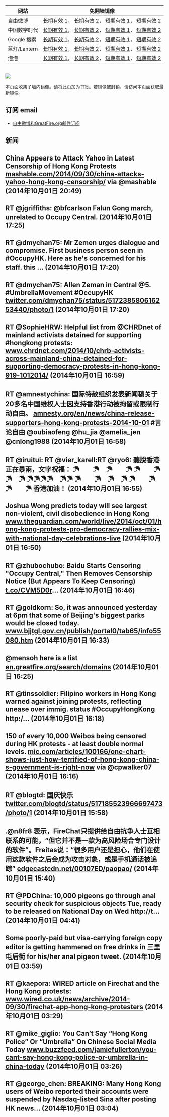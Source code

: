 <table>
    <thead>
        <tr>
            <th>网站</th>
            <th>免翻墙镜像</th>
        </tr>
    </thead>
    <tbody>    
        <tr>
            <td>自由微博</td>
            <td>            
                <a href="https://edgecastcdn.net/00107ED/freeweibo/" target="_BLANK">长期有效 1</a>，            
                <a href="https://objects.dreamhost.com/freeweibo/index.html" target="_BLANK">长期有效 2</a>，            
                <a href="https://fw3.azurewebsites.net" target="_BLANK">短期有效 1</a>，            
                <a href="https://d1stdkq55ggsv7.cloudfront.net" target="_BLANK">短期有效 2</a>
            </td>
        </tr>    
        <tr>
            <td>中国数字时代</td>
            <td>            
                <a href="https://edgecastcdn.net/00107ED/cdt/" target="_BLANK">长期有效 1</a>，            
                <a href="https://objects.dreamhost.com/cdt/index.html" target="_BLANK">长期有效 2</a>，            
                <a href="https://1ff2d.azurewebsites.net" target="_BLANK">短期有效 1</a>，            
                <a href="https://d29jekp4emy41a.cloudfront.net" target="_BLANK">短期有效 2</a>
            </td>
        </tr>    
        <tr>
            <td>Google 搜索</td>
            <td>            
                <a href="https://edgecastcdn.net/00107ED/g/" target="_BLANK">长期有效 1</a>，            
                <a href="https://objects.dreamhost.com/goo/index.html" target="_BLANK">长期有效 2</a>，            
                <a href="https://google1.azurewebsites.net" target="_BLANK">短期有效 1</a>，            
                <a href="https://d3vv89cvqbrqlq.cloudfront.net" target="_BLANK">短期有效 2</a>
            </td>
        </tr>    
        <tr>
            <td>蓝灯/Lantern</td>
            <td>            
                <a href="https://edgecastcdn.net/00107ED/lantern/" target="_BLANK">长期有效 1</a>，            
                <a href="https://objects.dreamhost.com/lantern/index.html" target="_BLANK">长期有效 2</a>，            
                <a href="https://c7511.azurewebsites.net" target="_BLANK">短期有效 1</a>，            
                <a href="https://dx1djqjpnvurw.cloudfront.net" target="_BLANK">短期有效 2</a>
            </td>
        </tr>    
        <tr>
            <td>泡泡</td>
            <td>            
                <a href="https://edgecastcdn.net/00107ED/paopao/" target="_BLANK">长期有效 1</a>，            
                <a href="https://objects.dreamhost.com/paopao/index.html" target="_BLANK">长期有效 2</a>，            
                <a href="https://paopao2.azurewebsites.net" target="_BLANK">短期有效 1</a>，            
                <a href="https://d19ysv8o6fv16v.cloudfront.net" target="_BLANK">短期有效 2</a>
            </td>
        </tr>
    </tbody>
</table>
<br/>
<img src="https://raw.githubusercontent.com/greatfire/z/master/logos.gif" />

本页面收集了墙内镜像。请将此页加为书签。若镜像被封锁，请访问本页面获取最新镜像。

## 订阅 email
* <a href="https://b.us7.list-manage.com/subscribe?u=854fca58782082e0cbdf204a0&id=c78949b93c">自由微博和GreatFire.org邮件订阅</a>
    
## 新闻
China Appears to Attack Yahoo in Latest Censorship of Hong Kong Protests <a href="http://mashable.com/2014/09/30/china-attacks-yahoo-hong-kong-censorship/#:eyJzIjoidCIsImkiOiJfbWFpaXdtcGR5eW9icThncSJ9" target="_BLANK">mashable.com/2014/09/30/china-attacks-yahoo-hong-kong-censorship/</a> via @mashable (2014年10月01日 20:49)
 ---
RT @jgriffiths: @bfcarlson Falun Gong march, unrelated to Occupy Central. (2014年10月01日 17:25)
 ---
RT @dmychan75: Mr Zemen urges dialogue and compromise. First business person seen in #OccupyHK. Here as he's concerned for his staff. this … (2014年10月01日 17:20)
 ---
RT @dmychan75: Allen Zeman in Central @5. #UmbrellaMovement #OccupyHK <a href="https://twitter.com/dmychan75/status/517238580616253440/photo/1" target="_BLANK">twitter.com/dmychan75/status/517238580616253440/photo/1</a> (2014年10月01日 17:20)
 ---
RT @SophieHRW: Helpful list from @CHRDnet of mainland activists detained for supporting #hongkong protests: <a href="http://www.chrdnet.com/2014/10/chrb-activists-across-mainland-china-detained-for-supporting-democracy-protests-in-hong-kong-919-1012014/" target="_BLANK">www.chrdnet.com/2014/10/chrb-activists-across-mainland-china-detained-for-supporting-democracy-protests-in-hong-kong-919-1012014/</a> (2014年10月01日 16:59)
 ---
RT @amnestychina: 国际特赦组织发表新闻稿关于20多名中国维权人士因支持香港行动被拘留或限制行动自由。 <a href="http://amnesty.org/en/news/china-release-supporters-hong-kong-protests-2014-10-01" target="_BLANK">amnesty.org/en/news/china-release-supporters-hong-kong-protests-2014-10-01</a>  #言论自由 @oubiaofeng @hu_jia @amelia_jen @cnlong1988 (2014年10月01日 16:58)
 ---
RT @iruitui: RT @vier_karell:RT @ryo6: 聽說香港正在暴雨，文字祝福：
☂　　☂　☂　　☂
☂　　☂　☂　☂
☂☂☂☂　☂☂
☂　　☂　☂　☂
☂　　☂　☂　　☂
香港加油！ (2014年10月01日 16:55)
 ---
Joshua Wong predicts today will see largest non-violent, civil disobedience in Hong Kong <a href="http://www.theguardian.com/world/live/2014/oct/01/hong-kong-protests-pro-democracy-rallies-mix-with-national-day-celebrations-live" target="_BLANK">www.theguardian.com/world/live/2014/oct/01/hong-kong-protests-pro-democracy-rallies-mix-with-national-day-celebrations-live</a> (2014年10月01日 16:50)
 ---
RT @zhubochubo: Baidu Starts Censoring "Occupy Central," Then Removes Censorship Notice (But Appears To Keep Censoring) <a href="http://t.co/CVM5D0r" target="_BLANK">t.co/CVM5D0r</a>… (2014年10月01日 16:46)
 ---
RT @goldkorn: So, it was announced yesterday at 6pm that some of Beijing's biggest parks would be closed today. <a href="http://www.bjjtgl.gov.cn/publish/portal0/tab65/info55080.htm" target="_BLANK">www.bjjtgl.gov.cn/publish/portal0/tab65/info55080.htm</a> (2014年10月01日 16:33)
 ---
@mensoh here is a list <a href="https://en.greatfire.org/search/domains" target="_BLANK">en.greatfire.org/search/domains</a> (2014年10月01日 16:25)
 ---
RT @tinssoldier: Filipino workers in Hong Kong warned against joining protests, reflecting unease over immig. status #OccupyHongKong http:/… (2014年10月01日 16:18)
 ---
150 of every 10,000 Weibos being censored during HK protests - at least double normal levels.  <a href="http://mic.com/articles/100166/one-chart-shows-just-how-terrified-of-hong-kong-china-s-government-is-right-now" target="_BLANK">mic.com/articles/100166/one-chart-shows-just-how-terrified-of-hong-kong-china-s-government-is-right-now</a> via @cpwalker07 (2014年10月01日 16:16)
 ---
RT @blogtd: 国庆快乐 <a href="https://twitter.com/blogtd/status/517185523966697473/photo/1" target="_BLANK">twitter.com/blogtd/status/517185523966697473/photo/1</a> (2014年10月01日 15:58)
 ---
.@n8fr8 表示，FireChat只提供给自由抗争人士互相联系的可能，“但它并不是一款为高风险场合专门设计的软件”。Freitas说：“很多用户还是担心，他们在使用这款软件之后会成为攻击对象，或是手机通话被追踪” <a href="https://edgecastcdn.net/00107ED/paopao/?u=/article/194" target="_BLANK">edgecastcdn.net/00107ED/paopao/</a> (2014年10月01日 15:40)
 ---
RT @PDChina: 10,000 pigeons go through anal security check for suspicious objects Tue, ready to be released on National Day on Wed http://t… (2014年10月01日 04:41)
 ---
Some poorly-paid but visa-carrying foreign copy editor is getting hammered on free drinks in 三里屯后街 for his/her anal pigeon tweet. (2014年10月01日 03:59)
 ---
RT @kaepora: WIRED article on Firechat and the Hong Kong protests: <a href="http://www.wired.co.uk/news/archive/2014-09/30/firechat-app-hong-kong-protesters" target="_BLANK">www.wired.co.uk/news/archive/2014-09/30/firechat-app-hong-kong-protesters</a> (2014年10月01日 03:29)
 ---
RT @mike_giglio: You Can’t Say “Hong Kong Police” Or “Umbrella” On Chinese Social Media Today <a href="http://www.buzzfeed.com/jamiefullerton/you-cant-say-hong-kong-police-or-umbrella-in-china-today?utm_term=3rl4ezk" target="_BLANK">www.buzzfeed.com/jamiefullerton/you-cant-say-hong-kong-police-or-umbrella-in-china-today</a> (2014年10月01日 03:26)
 ---
RT @george_chen: BREAKING: Many Hong Kong users of Weibo reported their accounts were suspended by Nasdaq-listed Sina after posting HK news… (2014年10月01日 03:04)
 ---
